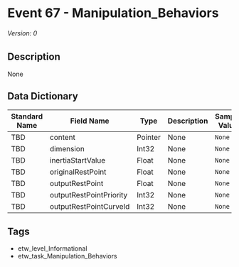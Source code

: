 # Event 67 - Manipulation_Behaviors
###### Version: 0

## Description
None

## Data Dictionary
|Standard Name|Field Name|Type|Description|Sample Value|
|---|---|---|---|---|
|TBD|content|Pointer|None|`None`|
|TBD|dimension|Int32|None|`None`|
|TBD|inertiaStartValue|Float|None|`None`|
|TBD|originalRestPoint|Float|None|`None`|
|TBD|outputRestPoint|Float|None|`None`|
|TBD|outputRestPointPriority|Int32|None|`None`|
|TBD|outputRestPointCurveId|Int32|None|`None`|

## Tags
* etw_level_Informational
* etw_task_Manipulation_Behaviors
